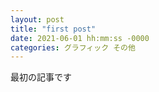 ```yaml
---
layout: post
title: "first post"
date: 2021-06-01 hh:mm:ss -0000
categories: グラフィック その他
---
```


最初の記事です
